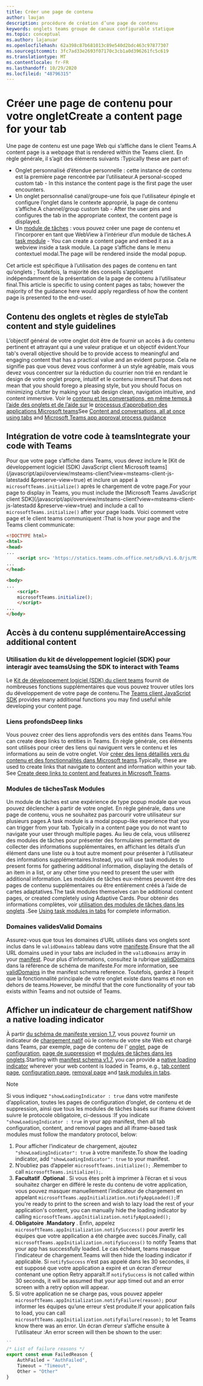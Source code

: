 ```yaml
---
title: Créer une page de contenu
author: laujan
description: procédure de création d’une page de contenu
keywords: onglets teams groupe de canaux configurable statique
ms.topic: conceptual
ms.author: lajanuar
ms.openlocfilehash: 62a398c87b681013c89e540d2bdc463c97877307
ms.sourcegitcommit: 3fc7ad33e2693f07170c3cb1a0d396261fc5c619
ms.translationtype: MT
ms.contentlocale: fr-FR
ms.lasthandoff: 10/29/2020
ms.locfileid: "48796315"
---
```

# <a name="create-a-content-page-for-your-tab"></a><span data-ttu-id="2ba81-104">Créer une page de contenu pour votre onglet</span><span class="sxs-lookup"><span data-stu-id="2ba81-104">Create a content page for your tab</span></span>

<span data-ttu-id="2ba81-105">Une page de contenu est une page Web qui s’affiche dans le client Teams.</span><span class="sxs-lookup"><span data-stu-id="2ba81-105">A content page is a webpage that is rendered within the Teams client.</span></span> <span data-ttu-id="2ba81-106">En règle générale, il s’agit des éléments suivants :</span><span class="sxs-lookup"><span data-stu-id="2ba81-106">Typically these are part of:</span></span>

* <span data-ttu-id="2ba81-107">Onglet personnalisé d’étendue personnelle : cette instance de contenu est la première page rencontrée par l’utilisateur.</span><span class="sxs-lookup"><span data-stu-id="2ba81-107">A personal-scoped custom tab - In this instance the content page is the first page the user encounters.</span></span>
* <span data-ttu-id="2ba81-108">Un onglet personnalisé canal/groupe-une fois que l’utilisateur épingle et configure l’onglet dans le contexte approprié, la page de contenu s’affiche.</span><span class="sxs-lookup"><span data-stu-id="2ba81-108">A channel/group custom tab - After the user pins and configures the tab in the appropriate context, the content page is displayed.</span></span>
* <span data-ttu-id="2ba81-109">Un [module de tâches](~/task-modules-and-cards/what-are-task-modules.md) : vous pouvez créer une page de contenu et l’incorporer en tant que WebView à l’intérieur d’un module de tâches.</span><span class="sxs-lookup"><span data-stu-id="2ba81-109">A [task module](~/task-modules-and-cards/what-are-task-modules.md) - You can create a content page and embed it as a webview inside a task module.</span></span> <span data-ttu-id="2ba81-110">La page s’affiche dans le menu contextuel modal.</span><span class="sxs-lookup"><span data-stu-id="2ba81-110">The page will be rendered inside the modal popup.</span></span>

<span data-ttu-id="2ba81-111">Cet article est spécifique à l’utilisation des pages de contenu en tant qu’onglets ; Toutefois, la majorité des conseils s’appliquent indépendamment de la présentation de la page de contenu à l’utilisateur final.</span><span class="sxs-lookup"><span data-stu-id="2ba81-111">This article is specific to using content pages as tabs; however the majority of the guidance here would apply regardless of how the content page is presented to the end-user.</span></span>

## <a name="tab-content-and-style-guidelines"></a><span data-ttu-id="2ba81-112">Contenu des onglets et règles de style</span><span class="sxs-lookup"><span data-stu-id="2ba81-112">Tab content and style guidelines</span></span>

<span data-ttu-id="2ba81-113">L’objectif général de votre onglet doit être de fournir un accès à du contenu pertinent et attrayant qui a une valeur pratique et un objectif évident.</span><span class="sxs-lookup"><span data-stu-id="2ba81-113">Your tab's overall objective should be to provide access to meaningful and engaging content that has a practical value and an evident purpose.</span></span> <span data-ttu-id="2ba81-114">Cela ne signifie pas que vous devez vous conformer à un style agréable, mais vous devez vous concentrer sur la réduction du courrier non trié en rendant le design de votre onglet propre, intuitif et le contenu immersif.</span><span class="sxs-lookup"><span data-stu-id="2ba81-114">That does not mean that you should forego a pleasing style, but you should focus on minimizing clutter by making your tab design clean, navigation intuitive, and content immersive.</span></span> <span data-ttu-id="2ba81-115">Voir le [contenu et les conversations, en même temps à l’aide des onglets et de l’aide sur](~/tabs/design/tabs.md) le [processus d’approbation des applications Microsoft teams](~/concepts/deploy-and-publish/appsource/prepare/frequently-failed-cases.md)</span><span class="sxs-lookup"><span data-stu-id="2ba81-115">See [Content and conversations, all at once using tabs](~/tabs/design/tabs.md) and [Microsoft Teams app approval process guidance](~/concepts/deploy-and-publish/appsource/prepare/frequently-failed-cases.md)</span></span>

## <a name="integrate-your-code-with-teams"></a><span data-ttu-id="2ba81-116">Intégration de votre code à teams</span><span class="sxs-lookup"><span data-stu-id="2ba81-116">Integrate your code with Teams</span></span>

<span data-ttu-id="2ba81-117">Pour que votre page s’affiche dans Teams, vous devez inclure le [Kit de développement logiciel (SDK) JavaScript client Microsoft teams](/javascript/api/overview/msteams-client?view=msteams-client-js-latestadd &preserve-view=true) et inclure un appel à `microsoftTeams.initialize()` après le chargement de votre page.</span><span class="sxs-lookup"><span data-stu-id="2ba81-117">For your page to display in Teams, you must include the [Microsoft Teams JavaScript client SDK](/javascript/api/overview/msteams-client?view=msteams-client-js-latestadd &preserve-view=true) and include a call to `microsoftTeams.initialize()` after your page loads.</span></span> <span data-ttu-id="2ba81-118">Voici comment votre page et le client teams communiquent :</span><span class="sxs-lookup"><span data-stu-id="2ba81-118">That is how your page and the Teams client communicate:</span></span>

```html
<!DOCTYPE html>
<html>
<head>
...
    <script src= 'https://statics.teams.cdn.office.net/sdk/v1.6.0/js/MicrosoftTeams.min.js'></script>
...
</head>

<body>
...
    <script>
    microsoftTeams.initialize();
    </script>
...
</body>
```

## <a name="accessing-additional-content"></a><span data-ttu-id="2ba81-119">Accès à du contenu supplémentaire</span><span class="sxs-lookup"><span data-stu-id="2ba81-119">Accessing additional content</span></span>

### <a name="using-the-sdk-to-interact-with-teams"></a><span data-ttu-id="2ba81-120">Utilisation du kit de développement logiciel (SDK) pour interagir avec teams</span><span class="sxs-lookup"><span data-stu-id="2ba81-120">Using the SDK to interact with Teams</span></span>

<span data-ttu-id="2ba81-121">Le [Kit de développement logiciel (SDK) du client teams](~/tabs/how-to/using-teams-client-sdk.md) fournit de nombreuses fonctions supplémentaires que vous pouvez trouver utiles lors du développement de votre page de contenu.</span><span class="sxs-lookup"><span data-stu-id="2ba81-121">The [Teams client JavaScript SDK](~/tabs/how-to/using-teams-client-sdk.md) provides many additional functions you may find useful while developing your content page.</span></span>

### <a name="deep-links"></a><span data-ttu-id="2ba81-122">Liens profonds</span><span class="sxs-lookup"><span data-stu-id="2ba81-122">Deep links</span></span>

<span data-ttu-id="2ba81-123">Vous pouvez créer des liens approfondis vers des entités dans Teams.</span><span class="sxs-lookup"><span data-stu-id="2ba81-123">You can create deep links to entities in Teams.</span></span> <span data-ttu-id="2ba81-124">En règle générale, ces éléments sont utilisés pour créer des liens qui naviguent vers le contenu et les informations au sein de votre onglet. Voir [créer des liens détaillés vers du contenu et des fonctionnalités dans Microsoft teams](~/concepts/build-and-test/deep-links.md).</span><span class="sxs-lookup"><span data-stu-id="2ba81-124">Typically, these are used to create links that navigate to content and information within your tab. See [Create deep links to content and features in Microsoft Teams](~/concepts/build-and-test/deep-links.md).</span></span>

### <a name="task-modules"></a><span data-ttu-id="2ba81-125">Modules de tâches</span><span class="sxs-lookup"><span data-stu-id="2ba81-125">Task Modules</span></span>

<span data-ttu-id="2ba81-126">Un module de tâches est une expérience de type popup modale que vous pouvez déclencher à partir de votre onglet. En règle générale, dans une page de contenu, vous ne souhaitez pas parcourir votre utilisateur sur plusieurs pages.</span><span class="sxs-lookup"><span data-stu-id="2ba81-126">A task module is a modal popup-like experience that you can trigger from your tab. Typically in a content page you do not want to navigate your user through multiple pages.</span></span> <span data-ttu-id="2ba81-127">Au lieu de cela, vous utiliserez des modules de tâches pour présenter des formulaires permettant de collecter des informations supplémentaires, en affichant les détails d’un élément dans une liste ou à tout autre moment pour présenter à l’utilisateur des informations supplémentaires.</span><span class="sxs-lookup"><span data-stu-id="2ba81-127">Instead, you will use task modules to present forms for gathering additional information, displaying the details of an item in a list, or any other time you need to present the user with additional information.</span></span> <span data-ttu-id="2ba81-128">Les modules de tâches eux-mêmes peuvent être des pages de contenu supplémentaires ou être entièrement créés à l’aide de cartes adaptatives.</span><span class="sxs-lookup"><span data-stu-id="2ba81-128">The task modules themselves can be additional content pages, or created completely using Adaptive Cards.</span></span> <span data-ttu-id="2ba81-129">Pour obtenir des informations complètes, voir [utilisation des modules de tâches dans les onglets](~/task-modules-and-cards/task-modules/task-modules-tabs.md) .</span><span class="sxs-lookup"><span data-stu-id="2ba81-129">See [Using task modules in tabs](~/task-modules-and-cards/task-modules/task-modules-tabs.md) for complete information.</span></span>

### <a name="valid-domains"></a><span data-ttu-id="2ba81-130">Domaines valides</span><span class="sxs-lookup"><span data-stu-id="2ba81-130">Valid Domains</span></span>

<span data-ttu-id="2ba81-131">Assurez-vous que tous les domaines d’URL utilisés dans vos onglets sont inclus dans le `validDomains` tableau dans votre [manifeste](~/concepts/build-and-test/apps-package.md).</span><span class="sxs-lookup"><span data-stu-id="2ba81-131">Ensure that the all URL domains used in your tabs are included in the `validDomains` array in your [manifest](~/concepts/build-and-test/apps-package.md).</span></span> <span data-ttu-id="2ba81-132">Pour plus d’informations, consultez la rubrique [validDomains](~/resources/schema/manifest-schema.md#validdomains) dans la référence de schéma de manifeste.</span><span class="sxs-lookup"><span data-stu-id="2ba81-132">For more information, see [validDomains](~/resources/schema/manifest-schema.md#validdomains) in the manifest schema reference.</span></span> <span data-ttu-id="2ba81-133">Toutefois, gardez à l’esprit que la fonctionnalité principale de votre onglet existe dans teams et non en dehors de teams.</span><span class="sxs-lookup"><span data-stu-id="2ba81-133">However, be mindful that the core functionality of your tab exists within Teams and not outside of Teams.</span></span>

## <a name="show-a-native-loading-indicator"></a><span data-ttu-id="2ba81-134">Afficher un indicateur de chargement natif</span><span class="sxs-lookup"><span data-stu-id="2ba81-134">Show a native loading indicator</span></span>

<span data-ttu-id="2ba81-135">À partir [du schéma de manifeste version 1.7](../../../resources/schema/manifest-schema.md), vous pouvez fournir un indicateur de [chargement natif](../../../resources/schema/manifest-schema.md#showloadingindicator) où le contenu de votre site Web est chargé dans Teams, par exemple, page de contenu de l' [onglet](#integrate-your-code-with-teams), page de [configuration](configuration-page.md), [page de suppression](removal-page.md) et [modules de tâches dans les onglets](../../../task-modules-and-cards/task-modules/task-modules-tabs.md).</span><span class="sxs-lookup"><span data-stu-id="2ba81-135">Starting with [manifest schema v1.7](../../../resources/schema/manifest-schema.md), you can provide a [native loading indicator](../../../resources/schema/manifest-schema.md#showloadingindicator) wherever your web content is loaded in Teams, e.g., [tab content page](#integrate-your-code-with-teams), [configuration page](configuration-page.md), [removal page](removal-page.md) and [task modules in tabs](../../../task-modules-and-cards/task-modules/task-modules-tabs.md).</span></span>

> [!NOTE]
> <span data-ttu-id="2ba81-136">Si vous indiquez  `"showLoadingIndicator : true`  dans votre manifeste d’application, toutes les pages de configuration d’onglet, de contenu et de suppression, ainsi que tous les modules de tâches basés sur iframe doivent suivre le protocole obligatoire, ci-dessous :</span><span class="sxs-lookup"><span data-stu-id="2ba81-136">If you indicate  `"showLoadingIndicator : true`  in your app manifest, then all tab configuration, content, and removal pages and all iframe-based task modules must follow the mandatory protocol, below:</span></span>

1. <span data-ttu-id="2ba81-137">Pour afficher l’indicateur de chargement, ajoutez `"showLoadingIndicator": true` à votre manifeste.</span><span class="sxs-lookup"><span data-stu-id="2ba81-137">To show the loading indicator, add `"showLoadingIndicator": true` to your manifest.</span></span> 
2. <span data-ttu-id="2ba81-138">N’oubliez pas d’appeler `microsoftTeams.initialize();` .</span><span class="sxs-lookup"><span data-stu-id="2ba81-138">Remember to call `microsoftTeams.initialize();`.</span></span>
3. <span data-ttu-id="2ba81-139">**Facultatif** .</span><span class="sxs-lookup"><span data-stu-id="2ba81-139">**Optional** .</span></span> <span data-ttu-id="2ba81-140">Si vous êtes prêt à imprimer à l’écran et si vous souhaitez charger en différé le reste du contenu de votre application, vous pouvez masquer manuellement l’indicateur de chargement en appelant `microsoftTeams.appInitialization.notifyAppLoaded();`</span><span class="sxs-lookup"><span data-stu-id="2ba81-140">If you're ready to print to the screen and wish to lazy load the rest of your application's content, you can manually hide the loading indicator by calling `microsoftTeams.appInitialization.notifyAppLoaded();`</span></span>
4. <span data-ttu-id="2ba81-141">**Obligatoire** .</span><span class="sxs-lookup"><span data-stu-id="2ba81-141">**Mandatory** .</span></span> <span data-ttu-id="2ba81-142">Enfin, appelez `microsoftTeams.appInitialization.notifySuccess()` pour avertir les équipes que votre application a été chargée avec succès.</span><span class="sxs-lookup"><span data-stu-id="2ba81-142">Finally, call `microsoftTeams.appInitialization.notifySuccess()` to notify Teams that your app has successfully loaded.</span></span> <span data-ttu-id="2ba81-143">Le cas échéant, teams masque l’indicateur de chargement.</span><span class="sxs-lookup"><span data-stu-id="2ba81-143">Teams will then hide the loading indicator if applicable.</span></span> <span data-ttu-id="2ba81-144">Si  `notifySuccess`  n’est pas appelé dans les 30 secondes, il est supposé que votre application a expiré et un écran d’erreur contenant une option Retry apparaît.</span><span class="sxs-lookup"><span data-stu-id="2ba81-144">If  `notifySuccess`  is not called within 30 seconds, it will be assumed that your app timed out and an error screen with a retry option will appear.</span></span>
5. <span data-ttu-id="2ba81-145">Si votre application ne se charge pas, vous pouvez appeler `microsoftTeams.appInitialization.notifyFailure(reason);` pour informer les équipes qu’une erreur s’est produite.</span><span class="sxs-lookup"><span data-stu-id="2ba81-145">If your application fails to load, you can call `microsoftTeams.appInitialization.notifyFailure(reason);` to let Teams know there was an error.</span></span> <span data-ttu-id="2ba81-146">Un écran d’erreur s’affiche ensuite à l’utilisateur :</span><span class="sxs-lookup"><span data-stu-id="2ba81-146">An error screen will then be shown to the user:</span></span>

```typescript
``
/* List of failure reasons */
export const enum FailedReason {
    AuthFailed = "AuthFailed",
    Timeout = "Timeout",
    Other = "Other"
}
```
>
